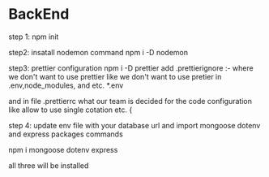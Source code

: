 # BackEnd

step 1:
npm init

step2:
insatall nodemon 
command 
npm i -D nodemon

step3:
prettier configuration
npm i -D prettier
add
    .prettierignore :-  where we don't want to use prettier
        like we don't want to use pretier in .env,node_modules, and etc.
*.env
<!-- .env
.env.*
/.vscode
/node_modules
./dist -->

and in file .prettierrc what our team is decided for the code configuration like allow to use single cotation etc.
{
    <!-- "singleQuote": false,
    "bracketSpacing": true,
    "tabWidth": 2,
    "trailingComma": "es5",
    "semi": true
} -->

step 4:
update env file with your database url 
and import mongoose dotenv and express packages
commands

npm i mongoose dotenv express

all three will be installed